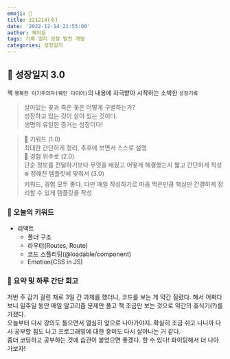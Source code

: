 ```yaml
---
emoji: 🌱
title: 221214(수)
date: '2022-12-14 21:55:00'
author: 제이든
tags: 기록 일지 성장 발전 개발
categories: 성장일지
---
```


## 🎄 성장일지 3.0

책 `행복한 이기주의자(웨인 다이어)`의 내용에 자극받아 시작하는 소박한 `성장기록`

> 살아있는 꽃과 죽은 꽃은 어떻게 구별하는가?<br/>
> 성장하고 있는 것이 살아 있는 것이다.<br/>
> 생명의 유일한 증거는 성장이다!

> 🌳 키워드 (1.0)<br/>
> 최대한 간단하게 정리, 추후에 보면서 스스로 설명<br/>
> 🍉 경험 위주로 (2.0)<br/>
> 단순 정보를 전달하기보다 무엇을 배웠고 어떻게 해결했는지 짧고 간단하게 작성<br/>
> ❄️ 정해진 템플릿에 맞춰서 (3.0)<br/>
> 키워드, 경험 모두 좋다. 다만 매일 작성하기로 마음 먹은만큼 핵심만 간결하게 정리할 수 있게 템플릿을 작성

### 🔑 오늘의 키워드

- 리액트
  - 폴더 구조
  - 라우터(Routes, Route)
  - 코드 스플리팅(@loadable/component)
  - Emotion(CSS in JS)

### 📝 요약 및 하루 간단 회고

저번 주 감기 걸린 채로 3일 간 과제를 했더니, 코드를 보는 게 약간 질렸다. 해서 어쩌다보니 일주일 동안 매일 알고리즘 문제만 풀고 책 조금만 보는 것으로 약간의 휴식기(?)를 가졌다.<br/>
오늘부터 다시 강의도 들으면서 열심히 앞으로 나아가야지. 확실히 조금 쉬고 나니까 다시 공부할 힘도 나고 프로그래밍에 대한 흥미도 다시 살아나는 거 같다.<br/>
좀더 코딩하고 공부하는 것에 습관이 붙었으면 좋겠다. 할 수 있다! 화이팅해서 더 나아가보자!


```toc

```
